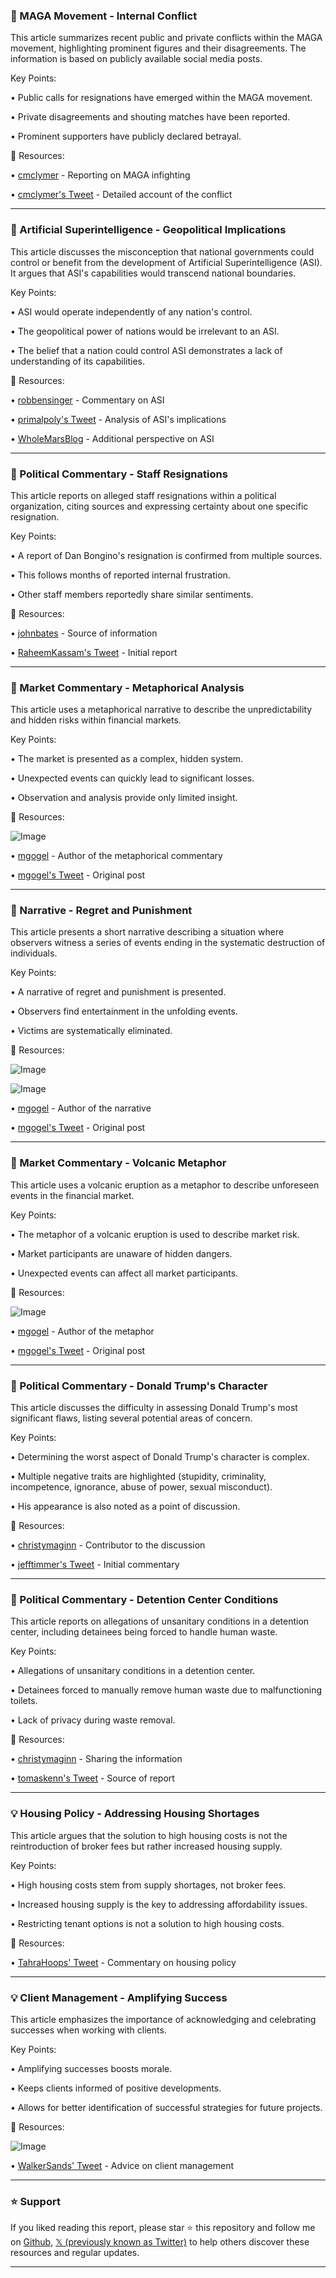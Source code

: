 ### 🤖 MAGA Movement - Internal Conflict

This article summarizes recent public and private conflicts within the MAGA movement, highlighting prominent figures and their disagreements.  The information is based on publicly available social media posts.

Key Points:

• Public calls for resignations have emerged within the MAGA movement.


• Private disagreements and shouting matches have been reported.


• Prominent supporters have publicly declared betrayal.


🔗 Resources:

• [cmclymer](https://x.com/cmclymer) - Reporting on MAGA infighting


• [cmclymer's Tweet](https://x.com/cmclymer/status/1943866147759128987) - Detailed account of the conflict


---
### 🤖 Artificial Superintelligence - Geopolitical Implications

This article discusses the misconception that national governments could control or benefit from the development of Artificial Superintelligence (ASI).  It argues that ASI's capabilities would transcend national boundaries.

Key Points:

• ASI would operate independently of any nation's control.


• The geopolitical power of nations would be irrelevant to an ASI.


• The belief that a nation could control ASI demonstrates a lack of understanding of its capabilities.


🔗 Resources:

• [robbensinger](https://x.com/robbensinger) - Commentary on ASI


• [primalpoly's Tweet](https://x.com/primalpoly/status/1943656792526835946) - Analysis of ASI's implications


• [WholeMarsBlog](https://x.com/WholeMarsBlog) - Additional perspective on ASI


---
### 🤖 Political Commentary - Staff Resignations

This article reports on alleged staff resignations within a political organization, citing sources and expressing certainty about one specific resignation.

Key Points:

• A report of Dan Bongino's resignation is confirmed from multiple sources.


• This follows months of reported internal frustration.


• Other staff members reportedly share similar sentiments.


🔗 Resources:

• [johnbates](https://x.com/johnbates) - Source of information


• [RaheemKassam's Tweet](https://x.com/RaheemKassam/status/1943781884854411358) -  Initial report


---
### 🤖 Market Commentary - Metaphorical Analysis

This article uses a metaphorical narrative to describe the unpredictability and hidden risks within financial markets.

Key Points:

• The market is presented as a complex, hidden system.


• Unexpected events can quickly lead to significant losses.


• Observation and analysis provide only limited insight.


🔗 Resources:

![Image](https://pbs.twimg.com/media/GZauUFQXMAEqy63?format=jpg&name=small)


• [mgogel](https://x.com/mgogel) - Author of the metaphorical commentary


• [mgogel's Tweet](https://x.com/mgogel/status/1843852760003031252) - Original post


---
### 🤖 Narrative - Regret and Punishment

This article presents a short narrative describing a situation where observers witness a series of events ending in the systematic destruction of individuals.

Key Points:

• A narrative of regret and punishment is presented.


• Observers find entertainment in the unfolding events.


• Victims are systematically eliminated.


🔗 Resources:

![Image](https://pbs.twimg.com/media/GZawECTXgAAkaNo?format=jpg&name=small)


![Image](https://pbs.twimg.com/media/F0D15VVWwAAe4pu?format=jpg&name=240x240)


• [mgogel](https://x.com/mgogel) - Author of the narrative


• [mgogel's Tweet](https://x.com/mgogel/status/1843854684324511818) - Original post



---
### 🤖 Market Commentary - Volcanic Metaphor

This article uses a volcanic eruption as a metaphor to describe unforeseen events in the financial market.

Key Points:

• The metaphor of a volcanic eruption is used to describe market risk.


•  Market participants are unaware of hidden dangers.


•  Unexpected events can affect all market participants.


🔗 Resources:

![Image](https://pbs.twimg.com/media/GZawYC3WMAAicnV?format=jpg&name=small)


• [mgogel](https://x.com/mgogel) - Author of the metaphor


• [mgogel's Tweet](https://x.com/mgogel/status/1843855027552825793) - Original post


---
### 🤖 Political Commentary - Donald Trump's Character

This article discusses the difficulty in assessing Donald Trump's most significant flaws, listing several potential areas of concern.

Key Points:

•  Determining the worst aspect of Donald Trump's character is complex.


•  Multiple negative traits are highlighted (stupidity, criminality, incompetence, ignorance, abuse of power, sexual misconduct).


•  His appearance is also noted as a point of discussion.


🔗 Resources:

• [christymaginn](https://x.com/christymaginn) - Contributor to the discussion


• [jefftimmer's Tweet](https://x.com/jefftimmer/status/1943772382550012384) - Initial commentary


---
### 🤖 Political Commentary - Detention Center Conditions

This article reports on allegations of unsanitary conditions in a detention center, including detainees being forced to handle human waste.

Key Points:

• Allegations of unsanitary conditions in a detention center.


• Detainees forced to manually remove human waste due to malfunctioning toilets.


•  Lack of privacy during waste removal.


🔗 Resources:

• [christymaginn](https://x.com/christymaginn) - Sharing the information


• [tomaskenn's Tweet](https://x.com/tomaskenn/status/1943738018294091785) - Source of report


---
### 💡 Housing Policy - Addressing Housing Shortages

This article argues that the solution to high housing costs is not the reintroduction of broker fees but rather increased housing supply.

Key Points:

•  High housing costs stem from supply shortages, not broker fees.


•  Increased housing supply is the key to addressing affordability issues.


•  Restricting tenant options is not a solution to high housing costs.


🔗 Resources:

• [TahraHoops' Tweet](https://x.com/TahraHoops/status/1943740489263468668) - Commentary on housing policy


---
### 💡 Client Management - Amplifying Success

This article emphasizes the importance of acknowledging and celebrating successes when working with clients.

Key Points:

•  Amplifying successes boosts morale.


•  Keeps clients informed of positive developments.


•  Allows for better identification of successful strategies for future projects.


🔗 Resources:

![Image](https://pbs.twimg.com/media/Gvl3Gz-WAAAjJPC?format=jpg&name=small)


• [WalkerSands' Tweet](https://x.com/WalkerSands/status/1943715693750317288) - Advice on client management


---

### ⭐️ Support

If you liked reading this report, please star ⭐️ this repository and follow me on [Github](https://github.com/Drix10), [𝕏 (previously known as Twitter)](https://x.com/DRIX_10_) to help others discover these resources and regular updates.

---